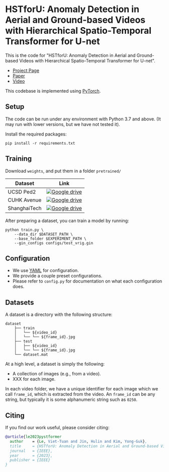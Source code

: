 # HSTforU: Anomaly Detection in Aerial and Ground-based Videos with Hierarchical Spatio-Temporal Transformer for U-net
This is the code for "HSTforU: Anomaly Detection in Aerial and Ground-based Videos with Hierarchical Spatio-Temporal Transformer for U-net".

 * [Project Page](https://vt-le.github.io/HSTforU)
 * [Paper](https://arxiv.org)
 * [Video](https://youtu.be/s5wmFbDnBCI)
 
This codebase is implemented using [PyTorch](https://pytorch.org/).


## Setup
The code can be run under any environment with Python 3.7 and above.
(It may run with lower versions, but we have not tested it).

Install the required packages:

    pip install -r requirements.txt
  

## Training

Download `weights`, and put them in a folder `pretrained/`

| Dataset      | Link                                                                                   |
|--------------|----------------------------------------------------------------------------------------|
| UCSD Ped2    | [![Google drive](https://colab.research.google.com/assets/colab-badge.svg)](https://)  |
| CUHK Avenue  | [![Google drive](https://colab.research.google.com/assets/colab-badge.svg)](https://) |
| ShanghaiTech | [![Google drive](https://colab.research.google.com/assets/colab-badge.svg)](https://) |
 

After preparing a dataset, you can train a model by running:
    
    python train.py \
        --data_dir $DATASET_PATH \
        --base_folder $EXPERIMENT_PATH \
        --gin_configs configs/test_vrig.gin
 

## Configuration
 * We use [YAML](https://yaml.org/) for configuration.
 * We provide a couple preset configurations.
 * Please refer to `config.py` for documentation on what each configuration does.

 
## Datasets
A dataset is a directory with the following structure:

    dataset
        ├── train
        │   └── ${video_id}
        │   └── └── ${frame_id}.jpg
        ├── test
        │   ├── ${video_id}
        │   └── └── ${frame_id}.jpg
        └── dataset.mat

At a high level, a dataset is simply the following:
 * A collection of images (e.g., from a video).
 * XXX for each image.
 
In each video folder, we have a unique identifier for each image which we call `frame_id`, which is extracted from the 
video. An `frame_id` can be any string, but typically it is some alphanumeric string such as `0250`.


## Citing
If you find our work useful, please consider citing:
```BibTeX
@article{le2023pystformer
  author    = {Le, Viet-Tuan and Jin, Hulin and Kim, Yong-Guk},
  title     = {HSTforU: Anomaly Detection in Aerial and Ground-based Videos with Hierarchical Spatio-Temporal Transformer for U-net},
  journal   = {IEEE},
  year      = {2023},
  publisher = {IEEE}
}
```
